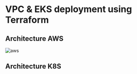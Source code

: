 # VPC & EKS deployment using Terraform

## Architecture AWS

![aws](https://github.com/lefterisALEX/k8s-cicd-demo/blob/master/images/aws-architecture.png?raw=true)

## Architecture K8S


